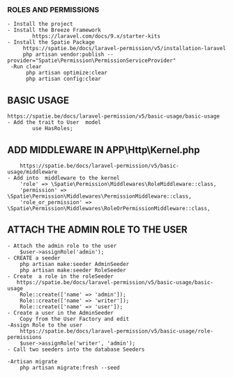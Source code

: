 ### ROLES AND PERMISSIONS 
    - Install the project
    - Install the Breeze Framework
            https://laravel.com/docs/9.x/starter-kits
    - Install the Spatie Package
         https://spatie.be/docs/laravel-permission/v5/installation-laravel
         php artisan vendor:publish --provider="Spatie\Permission\PermissionServiceProvider"
     -Run clear
          php artisan optimize:clear
          php artisan config:clear
## BASIC USAGE 
    https://spatie.be/docs/laravel-permission/v5/basic-usage/basic-usage
    - Add the trait to User  model
            use HasRoles;
## ADD MIDDLEWARE IN APP\Http\Kernel.php
        https://spatie.be/docs/laravel-permission/v5/basic-usage/middleware
    - Add into  middleware to the kernel
        'role' => \Spatie\Permission\Middlewares\RoleMiddleware::class,
        'permission' => \Spatie\Permission\Middlewares\PermissionMiddleware::class,
        'role_or_permission' => \Spatie\Permission\Middlewares\RoleOrPermissionMiddleware::class,

## ATTACH THE ADMIN ROLE TO THE USER
    - Attach the admin role to the user
        $user->assignRole('admin'); 
    - CREATE a seeder
        php artisan make:seeder AdminSeeder
        php artisan make:seeder RoleSeeder
    - Create  a role in the roleSeeder
       https://spatie.be/docs/laravel-permission/v5/basic-usage/basic-usage
        Role::create(['name' => 'admin']);
        Role::create(['name' => 'writer']);
        Role::create(['name' => 'user']);
    - Create a user in the AdminSeeder
        Copy from the User Factory and edit       
    -Assign Role to the user
        https://spatie.be/docs/laravel-permission/v5/basic-usage/role-permissions
        $user->assignRole('writer', 'admin');
    - Call two seeders into the database Seeders
       
    -Artisan migrate
        php artisan migrate:fresh --seed
